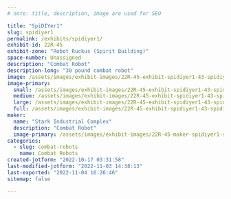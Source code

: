 ```yaml
---
# note: title, description, image are used for SEO

title: "SpiDIYer1"
slug: spidiyer1
permalink: /exhibits/spidiyer1/
exhibit-id: 22R-45
exhibit-zone: "Robot Ruckus (Spirit Building)"
space-number: Unassigned
description: "Combat Robot"
description-long: "30 pound combat robot"
image: /assets/images/exhibit-images/22R-45-exhibit-spidiyer1-43-spidiyr-9824-large.png
image-primary: 
  small: /assets/images/exhibit-images/22R-45-exhibit-spidiyer1-43-spidiyr-9824-small.png
  medium: /assets/images/exhibit-images/22R-45-exhibit-spidiyer1-43-spidiyr-9824-medium.png
  large: /assets/images/exhibit-images/22R-45-exhibit-spidiyer1-43-spidiyr-9824-large.png
  full: /assets/images/exhibit-images/22R-45-exhibit-spidiyer1-43-spidiyr-9824-full.png
maker: 
  name: "Stark Industrial Complex"
  description: "Combat Robot"
  image-primary: /assets/images/exhibit-images/22R-45-maker-spidiyer1-spidiyr-medium.png
categories: 
  - slug: combat-robots
    name: Combat Robots
created-jotform: "2022-10-17 03:31:58"
last-modified-jotform: "2022-11-03 14:38:13"
last-exported: "2022-11-04 16:26:46"
sitemap: false

---
```

